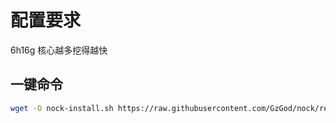 # 配置要求
6h16g 核心越多挖得越快

## 一键命令
   ```bash
wget -O nock-install.sh https://raw.githubusercontent.com/GzGod/nock/refs/heads/main/nock-install.sh && sed -i 's/\r$//' nock-install.sh && chmod +x nock-install.sh && ./nock-install.sh
   ```
